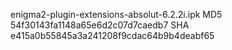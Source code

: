 enigma2-plugin-extensions-absolut-6.2.2i.ipk
MD5 54f30143fa1148a65e6d2c07d7caedb7
SHA e415a0b55845a3a241208f9cdac64b9b4deabf65

